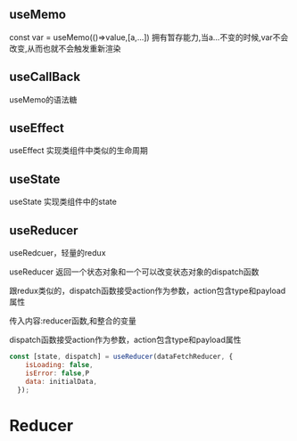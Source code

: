 ## useMemo
const var = useMemo(()=>value,[a,...]) 拥有暂存能力,当a...不变的时候,var不会改变,从而也就不会触发重新渲染
## useCallBack
useMemo的语法糖
## useEffect
useEffect 实现类组件中类似的生命周期
## useState 
useState 实现类组件中的state
## useReducer

useRedcuer，轻量的redux

useReducer 返回一个状态对象和一个可以改变状态对象的dispatch函数

跟redux类似的，dispatch函数接受action作为参数，action包含type和payload属性

传入内容:reducer函数,和整合的变量

dispatch函数接受action作为参数，action包含type和payload属性

```javascript
const [state, dispatch] = useReducer(dataFetchReducer, {
    isLoading: false,
    isError: false,P
    data: initialData,
  });
```
# Reducer